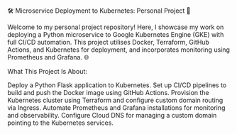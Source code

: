 🛠️ Microservice Deployment to Kubernetes: Personal Project 🚀


Welcome to my personal project repository! Here, I showcase my work on deploying a Python microservice to Google Kubernetes Engine (GKE) with full CI/CD automation. This project utilises Docker, Terraform, GitHub Actions, and Kubernetes for deployment, and incorporates monitoring using Prometheus and Grafana. 🌐

What This Project Is About:

Deploy a Python Flask application to Kubernetes.
Set up CI/CD pipelines to build and push the Docker image using GitHub Actions.
Provision the Kubernetes cluster using Terraform and configure custom domain routing via Ingress.
Automate Prometheus and Grafana installations for monitoring and observability.
Configure Cloud DNS for managing a custom domain pointing to the Kubernetes services. 


